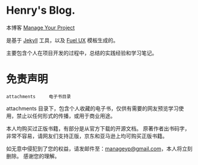 Henry's Blog.
========

本博客 [Manage Your Project](http://manageyp.github.com "Manage Your Project")

是基于 [Jekyll](https://github.com/jekyll/jekyll "Jekyll") 工具，以及 [Fuel UX](http://exacttarget.github.io/fuelux/ "Fuel UX") 模板生成的。

主要包含个人在项目开发的过程中，总结的实践经验和学习笔记。


免责声明
========


```
attachments     电子书目录
```

attachments 目录下，包含个人收藏的电子书，仅供有需要的网友预览学习使用，禁止以任何形式的传播，或用于商业用途。

本人均购买过正版书籍，有部分是从官方下载的开源文档。
原著作者出书码字，非常不容易，请网友们支持正版，京东和亚马逊上均可购买正版书籍。

如无意中侵犯到了您的权益，请发邮件至：manageyp@gmail.com，本人将立刻删除。
感谢您的理解。